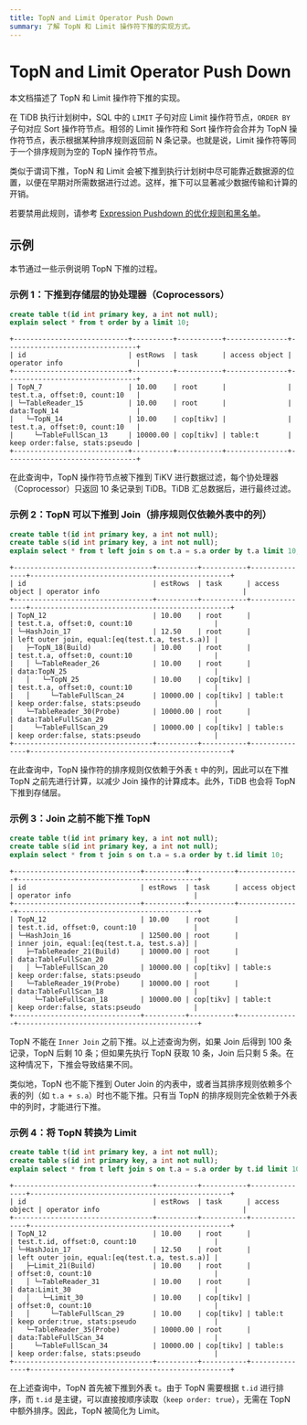 ```yaml
---
title: TopN and Limit Operator Push Down
summary: 了解 TopN 和 Limit 操作符下推的实现方式。
---
```


# TopN and Limit Operator Push Down

本文档描述了 TopN 和 Limit 操作符下推的实现。

在 TiDB 执行计划树中，SQL 中的 `LIMIT` 子句对应 Limit 操作符节点，`ORDER BY` 子句对应 Sort 操作符节点。相邻的 Limit 操作符和 Sort 操作符会合并为 TopN 操作符节点，表示根据某种排序规则返回前 N 条记录。也就是说，Limit 操作符等同于一个排序规则为空的 TopN 操作符节点。

类似于谓词下推，TopN 和 Limit 会被下推到执行计划树中尽可能靠近数据源的位置，以便在早期对所需数据进行过滤。这样，推下可以显著减少数据传输和计算的开销。

若要禁用此规则，请参考 [Expression Pushdown 的优化规则和黑名单](/blocklist-control-plan.md)。

## 示例

本节通过一些示例说明 TopN 下推的过程。

### 示例 1：下推到存储层的协处理器（Coprocessors）


```sql
create table t(id int primary key, a int not null);
explain select * from t order by a limit 10;
```

```
+----------------------------+----------+-----------+---------------+--------------------------------+
| id                         | estRows  | task      | access object | operator info                  |
+----------------------------+----------+-----------+---------------+--------------------------------+
| TopN_7                     | 10.00    | root      |               | test.t.a, offset:0, count:10   |
| └─TableReader_15           | 10.00    | root      |               | data:TopN_14                   |
|   └─TopN_14                | 10.00    | cop[tikv] |               | test.t.a, offset:0, count:10   |
|     └─TableFullScan_13     | 10000.00 | cop[tikv] | table:t       | keep order:false, stats:pseudo |
+----------------------------+----------+-----------+---------------+--------------------------------+
```

在此查询中，TopN 操作符节点被下推到 TiKV 进行数据过滤，每个协处理器（Coprocessor）只返回 10 条记录到 TiDB。TiDB 汇总数据后，进行最终过滤。

### 示例 2：TopN 可以下推到 Join（排序规则仅依赖外表中的列）


```sql
create table t(id int primary key, a int not null);
create table s(id int primary key, a int not null);
explain select * from t left join s on t.a = s.a order by t.a limit 10;
```

```
+----------------------------------+----------+-----------+---------------+-------------------------------------------------+
| id                               | estRows  | task      | access object | operator info                                   |
+----------------------------------+----------+-----------+---------------+-------------------------------------------------+
| TopN_12                          | 10.00    | root      |               | test.t.a, offset:0, count:10                    |
| └─HashJoin_17                    | 12.50    | root      |               | left outer join, equal:[eq(test.t.a, test.s.a)] |
|   ├─TopN_18(Build)               | 10.00    | root      |               | test.t.a, offset:0, count:10                    |
|   │ └─TableReader_26             | 10.00    | root      |               | data:TopN_25                                    |
|   │   └─TopN_25                  | 10.00    | cop[tikv] |               | test.t.a, offset:0, count:10                    |
|   │     └─TableFullScan_24       | 10000.00 | cop[tikv] | table:t       | keep order:false, stats:pseudo                  |
|   └─TableReader_30(Probe)        | 10000.00 | root      |               | data:TableFullScan_29                           |
|     └─TableFullScan_29           | 10000.00 | cop[tikv] | table:s       | keep order:false, stats:pseudo                  |
+----------------------------------+----------+-----------+---------------+-------------------------------------------------+
```

在此查询中，TopN 操作符的排序规则仅依赖于外表 `t` 中的列，因此可以在下推 TopN 之前先进行计算，以减少 Join 操作的计算成本。此外，TiDB 也会将 TopN 下推到存储层。

### 示例 3：Join 之前不能下推 TopN


```sql
create table t(id int primary key, a int not null);
create table s(id int primary key, a int not null);
explain select * from t join s on t.a = s.a order by t.id limit 10;
```

```
+-------------------------------+----------+-----------+---------------+--------------------------------------------+
| id                            | estRows  | task      | access object | operator info                              |
+-------------------------------+----------+-----------+---------------+--------------------------------------------+
| TopN_12                       | 10.00    | root      |               | test.t.id, offset:0, count:10              |
| └─HashJoin_16                 | 12500.00 | root      |               | inner join, equal:[eq(test.t.a, test.s.a)] |
|   ├─TableReader_21(Build)     | 10000.00 | root      |               | data:TableFullScan_20                      |
|   │ └─TableFullScan_20        | 10000.00 | cop[tikv] | table:s       | keep order:false, stats:pseudo             |
|   └─TableReader_19(Probe)     | 10000.00 | root      |               | data:TableFullScan_18                      |
|     └─TableFullScan_18        | 10000.00 | cop[tikv] | table:t       | keep order:false, stats:pseudo             |
+-------------------------------+----------+-----------+---------------+--------------------------------------------+
```

TopN 不能在 `Inner Join` 之前下推。以上述查询为例，如果 Join 后得到 100 条记录，TopN 后剩 10 条；但如果先执行 TopN 获取 10 条，Join 后只剩 5 条。在这种情况下，下推会导致结果不同。

类似地，TopN 也不能下推到 Outer Join 的内表中，或者当其排序规则依赖多个表的列（如 `t.a + s.a`）时也不能下推。只有当 TopN 的排序规则完全依赖于外表中的列时，才能进行下推。

### 示例 4：将 TopN 转换为 Limit


```sql
create table t(id int primary key, a int not null);
create table s(id int primary key, a int not null);
explain select * from t left join s on t.a = s.a order by t.id limit 10;
```

```
+----------------------------------+----------+-----------+---------------+-------------------------------------------------+
| id                               | estRows  | task      | access object | operator info                                   |
+----------------------------------+----------+-----------+---------------+-------------------------------------------------+
| TopN_12                          | 10.00    | root      |               | test.t.id, offset:0, count:10                   |
| └─HashJoin_17                    | 12.50    | root      |               | left outer join, equal:[eq(test.t.a, test.s.a)] |
|   ├─Limit_21(Build)              | 10.00    | root      |               | offset:0, count:10                              |
|   │ └─TableReader_31             | 10.00    | root      |               | data:Limit_30                                   |
|   │   └─Limit_30                 | 10.00    | cop[tikv] |               | offset:0, count:10                              |
|   │     └─TableFullScan_29       | 10.00    | cop[tikv] | table:t       | keep order:true, stats:pseudo                   |
|   └─TableReader_35(Probe)        | 10000.00 | root      |               | data:TableFullScan_34                           |
|     └─TableFullScan_34           | 10000.00 | cop[tikv] | table:s       | keep order:false, stats:pseudo                  |
+----------------------------------+----------+-----------+---------------+-------------------------------------------------+
```

在上述查询中，TopN 首先被下推到外表 `t`。由于 TopN 需要根据 `t.id` 进行排序，而 `t.id` 是主键，可以直接按顺序读取（`keep order: true`），无需在 TopN 中额外排序。因此，TopN 被简化为 Limit。